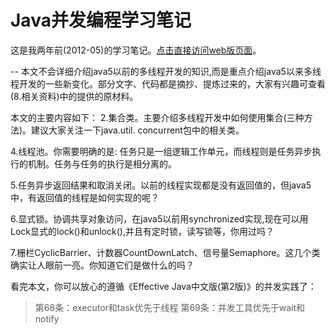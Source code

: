 Java并发编程学习笔记
======

这是我两年前(2012-05)的学习笔记。[点击直接访问web版页面](http://xionglie.github.io/notes-learning-java-concurrency/)。

--
本文不会详细介绍java5以前的多线程开发的知识,而是重点介绍java5以来多线程开发的一些新变化。部分文字、代码都是摘抄、提炼过来的，大家有兴趣可查看(8.相关资料)中的提供的原材料。

本文的主要内容如下：
2.集合类。主要介绍多线程开发中如何使用集合(三种方法)。建议大家关注一下java.util. concurrent包中的相关类。

4.线程池。你需要明确的是: 任务只是一组逻辑工作单元，而线程则是任务异步执行的机制。任务与任务的执行是相分离的。

5.任务异步返回结果和取消关闭。以前的线程实现都是没有返回值的，但java5中，有返回值的线程是如何实现的呢？

6.显式锁。协调共享对象访问，在java5以前用synchronized实现,现在可以用Lock显式的lock()和unlock(),并且有定时锁，读写锁等，你用过吗？

7.栅栏CyclicBarrier、计数器CountDownLatch、信号量Semaphore。这几个类确实让人眼前一亮。你知道它们是做什么的吗？

看完本文，你可以放心的遵循《Effective Java中文版(第2版)》的并发实践了：
>第68条：executor和task优先于线程
>第69条：并发工具优先于wait和notify
